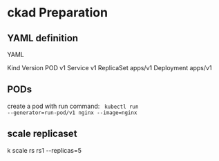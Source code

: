 # ckad Preparation

## YAML definition

YAML

Kind	Version
POD	v1
Service v1
ReplicaSet apps/v1
Deployment apps/v1

## PODs
   create a pod with run command: <code> kubectl run --generator=run-pod/v1 nginx --image=nginx</code>

## scale replicaset
 k scale rs rs1 --replicas=5
